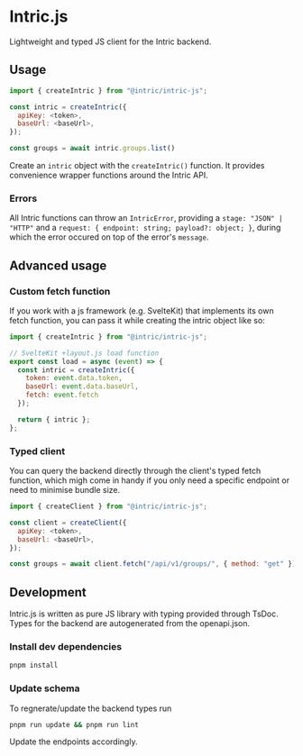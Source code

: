 # Intric.js

Lightweight and typed JS client for the Intric backend.

## Usage

```js
import { createIntric } from "@intric/intric-js";

const intric = createIntric({
  apiKey: <token>,
  baseUrl: <baseUrl>,
});

const groups = await intric.groups.list()
```

Create an `intric` object with the `createIntric()` function. It provides convenience wrapper functions around the Intric API.

### Errors

All Intric functions can throw an `IntricError`, providing a `stage: "JSON" | "HTTP"` and a `request: { endpoint: string; payload?: object; }`, during which the error occured on top of the error's `message`.

## Advanced usage

### Custom fetch function

If you work with a js framework (e.g. SvelteKit) that implements its own fetch function, you can pass it while creating the intric object like so:

```js
import { createIntric } from "@intric/intric-js";

// SvelteKit +layout.js load function
export const load = async (event) => {
  const intric = createIntric({
    token: event.data.token,
    baseUrl: event.data.baseUrl,
    fetch: event.fetch
  });

  return { intric };
};
```

### Typed client

You can query the backend directly through the client's typed fetch function, which migh come in handy if you only need a specific endpoint or need to minimise bundle size.

```js
import { createClient } from "@intric/intric-js";

const client = createClient({
  apiKey: <token>,
  baseUrl: <baseUrl>,
});

const groups = await client.fetch("/api/v1/groups/", { method: "get" })
```

## Development

Intric.js is written as pure JS library with typing provided through TsDoc. Types for the backend are autogenerated from the openapi.json.

### Install dev dependencies

```bash
pnpm install
```

### Update schema

To regnerate/update the backend types run

```bash
pnpm run update && pnpm run lint
```

Update the endpoints accordingly.
